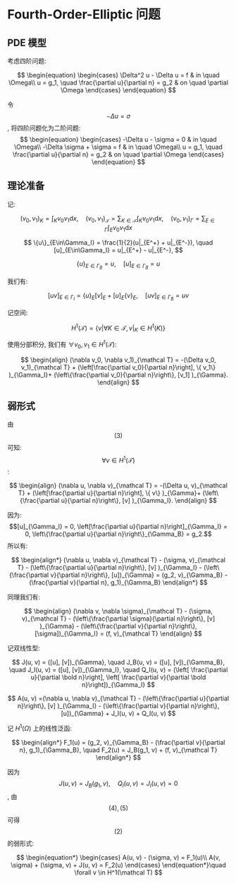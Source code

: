 <script src="https://cdn.mathjax.org/mathjax/latest/MathJax.js?config=TeX-AMS-MML_HTMLorMML" type="text/javascript"></script>
# Fourth-Order-Elliptic 问题

## PDE 模型

考虑四阶问题:

$$
\begin{equation}
\begin{cases}
\Delta^2 u - \Delta u = f & in \quad \Omega\\
u = g_1, \quad \frac{\partial u}{\partial n} = g_2 & on \quad \partial \Omega
\end{cases}
\end{equation}
$$

令 $$-\Delta u = \sigma$$, 将四阶问题化为二阶问题:
$$
\begin{equation}
\begin{cases}
-\Delta u - \sigma = 0 & in \quad \Omega\\
-\Delta \sigma + \sigma = f & in \quad \Omega\\
u = g_1, \quad \frac{\partial u}{\partial n} = g_2 & on \quad \partial \Omega
\end{cases}
\end{equation}
$$

## 理论准备
记:

$$
(v_0, v_1)_K = \int_K v_0v_1 \mathrm dx, \quad (v_0, v_1)_{\mathcal T} = \sum_{K\in \mathcal T}\int_K v_0v_1 \mathrm dx,
\quad (v_0, v_1)_{\Gamma} = \sum_{E\in\Gamma}\int_E v_0v_1 \mathrm dx
$$


$$
\{u\}_{E\in\Gamma_I} = \frac{1}{2}(u|_{E^+} + u|_{E^-}), \quad
[u]_{E\in\Gamma_I} = u|_{E^+} - u|_{E^-},
$$


$$
\{u\}_{E\in\Gamma_B} = u, \quad
[u]_{E\in\Gamma_B} = u
$$

我们有:

$$
[uv]_{E\in\Gamma_I} = \{u\}_E[v]_E + [u]_E\{v\}_E, \quad
[uv]_{E\in\Gamma_B} = uv
$$

记空间:

$$
H^1(\mathcal T) = \{v| \forall K \in \mathcal T, v|_K \in H^1(K)\}
$$

使用分部积分, 我们有 $\forall v_0, v_1 \in H^1(\mathcal T)$:

$$
\begin{align}
(\nabla v_0, \nabla v_1)_{\mathcal T} = -(\Delta v_0, v_1)_{\mathcal T} +
(\left[\frac{\partial v_0}{\partial n}\right], \{ v_1\} )_{\Gamma_I}+
(\left\{\frac{\partial v_0}{\partial n}\right\}, [v_1] )_{\Gamma}.
\end{align}
$$

## 弱形式
由 $$(3)$$ 可知: $$\forall v\in H^1(\mathcal T)$$:

$$
\begin{align}
(\nabla u, \nabla v)_{\mathcal T} = -(\Delta u, v)_{\mathcal T} +
(\left[\frac{\partial u}{\partial n}\right], \{ v\} )_{\Gamma}+
(\left\{\frac{\partial u}{\partial n}\right\}, [v] )_{\Gamma_I}.
\end{align}
$$

因为: $$[u]_{\Gamma_I} = 0, \left[\frac{\partial u}{\partial n}\right]_{\Gamma_I} = 0, 
\left\{\frac{\partial u}{\partial n}\right\}_{\Gamma_B} = g_2.$$ 所以有:

$$
\begin{align*}
(\nabla u, \nabla v)_{\mathcal T} - (\sigma, v)_{\mathcal T} -
(\left\{\frac{\partial u}{\partial n}\right\}, [v] )_{\Gamma_I} -
(\left\{\frac{\partial v}{\partial n}\right\}, [u])_{\Gamma}
= (g_2, v)_{\Gamma_B} - (\frac{\partial v}{\partial n}, g_1)_{\Gamma_B}
\end{align*}
$$

同理我们有:

$$
\begin{align}
(\nabla v, \nabla \sigma)_{\mathcal T} - (\sigma, v)_{\mathcal T} -
(\left\{\frac{\partial \sigma}{\partial n}\right\}, [v] )_{\Gamma} -
(\left\{\frac{\partial v}{\partial n}\right\}, [\sigma])_{\Gamma_I}
=  (f, v)_{\mathcal T}
\end{align}
$$

记双线性型:

$$
J(u, v) = ([u], [v])_{\Gamma}, \quad J_B(u, v) = ([u], [v])_{\Gamma_B}, \quad J_I(u, v) = ([u], [v])_{\Gamma_I}, \quad
Q_I(u, v) = (\left[ \frac{\partial u}{\partial \bold n}\right], \left[ \frac{\partial v}{\partial \bold n}\right])_{\Gamma_I}
$$

$$
A(u, v)  =(\nabla u, \nabla v)_{\mathcal T} - (\left\{\frac{\partial u}{\partial n}\right\}, [v] )_{\Gamma_I} -
(\left\{\frac{\partial v}{\partial n}\right\}, [u])_{\Gamma} + J_I(u, v) + Q_I(u, v)
$$

记  $H^1(\Omega)$  上的线性泛函:

$$
\begin{align*}
F_1(u) = (g_2, v)_{\Gamma_B} - (\frac{\partial v}{\partial n}, g_1)_{\Gamma_B}, \quad F_2(u) = J_B(g_1, v) + (f, v)_{\mathcal T}
\end{align*}
$$

因为 $$J(u, v) = J_B(g_1, v), \quad Q_I(u, v) = J_I(u, v) = 0$$, 由 $$(4), (5)$$ 可得 $$(2)$$ 的弱形式:

$$
\begin{equation*}
\begin{cases}
A(u, v) - (\sigma, v) = F_1(u)\\
A(v, \sigma) + (\sigma, v) + J(u, v) = F_2(u)
\end{cases}
\end{equation*}\quad \forall v \in H^1(\mathcal T)
$$
















